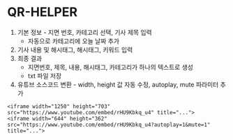 # QR-HELPER
1. 기본 정보 - 지면 번호, 카테고리 선택, 기사 제목 입력
   * 자동으로 카테고리에 오늘 날짜 추가
2. 기사 내용 및 해시태그, 해시태그, 키워드 입력
3. 최종 결과
   * 지면번호, 제목, 내용, 해시태그, 카테고리가 하나의 텍스트로 생성
   * txt 파일 저장
4. 유튜브 소스코드 변환 - width, height 값 자동 수정, autoplay, mute 파라미터 추가

```text
<iframe width="1250" height="703" src="https://www.youtube.com/embed/rHU9Kbkq_u4" title="...">
<iframe width="644" height="362" src="https://www.youtube.com/embed/rHU9Kbkq_u4?autoplay=1&mute=1" title="...">
```
